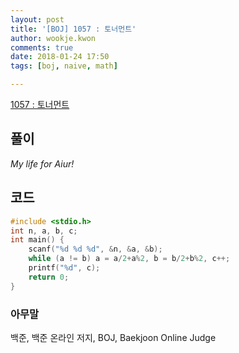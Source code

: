 ```yaml
---
layout: post
title: '[BOJ] 1057 : 토너먼트'
author: wookje.kwon
comments: true
date: 2018-01-24 17:50
tags: [boj, naive, math]

---
```


[1057 : 토너먼트](https://www.acmicpc.net/problem/1057)

## 풀이

*My life for Aiur!*

## 코드

```cpp
#include <stdio.h>
int n, a, b, c;
int main() {
    scanf("%d %d %d", &n, &a, &b);
    while (a != b) a = a/2+a%2, b = b/2+b%2, c++;
    printf("%d", c);
    return 0;
}
```

### 아무말  
백준, 백준 온라인 저지, BOJ, Baekjoon Online Judge
